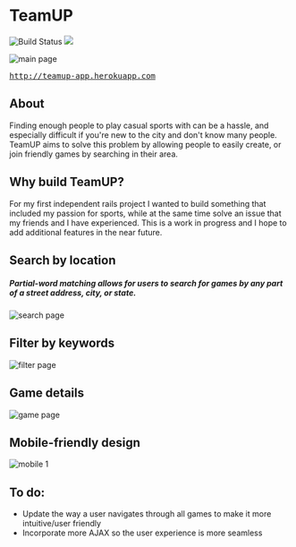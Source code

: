# TeamUP

![Build Status](https://codeship.com/projects/353cf3e0-0809-0133-3467-025d73056a1f/status?branch=master)
<a href="https://codeclimate.com/github/bsterno/team-up"><img src="https://codeclimate.com/github/bsterno/team-up/badges/gpa.svg" /></a>


![main page](http://i.imgur.com/A72swg8.jpg)

<tt>http://teamup-app.herokuapp.com</tt>


## About

Finding enough people to play casual sports with can be a hassle, and especially difficult if you're new to the city and don't know many people. TeamUP aims to solve this problem by allowing people to easily create, or join friendly games by searching in their area.


## Why build TeamUP?

For my first independent rails project I wanted to build something that included my passion for sports, while at the same time solve an issue that my friends and I have experienced. This is a work in progress and I hope to add additional features in the near future.


## Search by location
##### Partial-word matching allows for users to search for games by any part of a street address, city, or state.

![search page](http://i.imgur.com/Cg227Vc.jpg)


## Filter by keywords

![filter page](http://i.imgur.com/QdB9Ev1.jpg)


## Game details

![game page](http://i.imgur.com/ET1DkHW.gif)


## Mobile-friendly design

![mobile 1](http://i.imgur.com/dBaPDG0.jpg)


## To do:

- Update the way a user navigates through all games to make it more intuitive/user friendly
- Incorporate more AJAX so the user experience is more seamless
